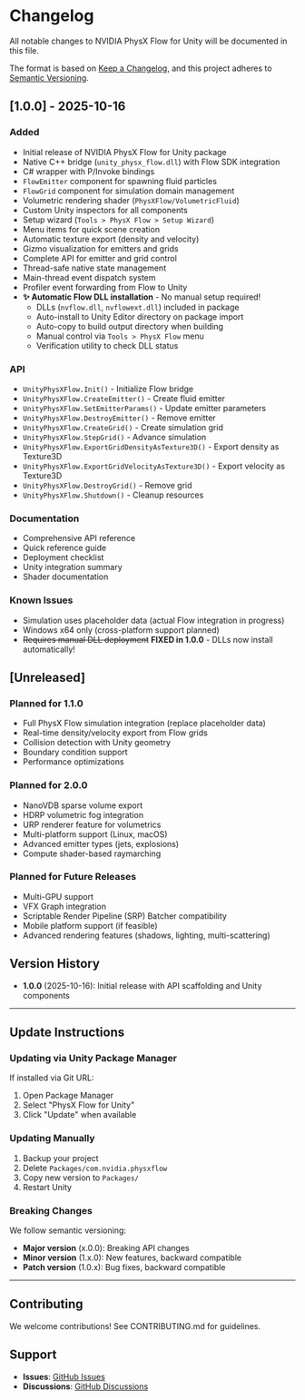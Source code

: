 # Changelog

All notable changes to NVIDIA PhysX Flow for Unity will be documented in this file.

The format is based on [Keep a Changelog](https://keepachangelog.com/en/1.0.0/),
and this project adheres to [Semantic Versioning](https://semver.org/spec/v2.0.0.html).

## [1.0.0] - 2025-10-16

### Added
- Initial release of NVIDIA PhysX Flow for Unity package
- Native C++ bridge (`unity_physx_flow.dll`) with Flow SDK integration
- C# wrapper with P/Invoke bindings
- `FlowEmitter` component for spawning fluid particles
- `FlowGrid` component for simulation domain management
- Volumetric rendering shader (`PhysXFlow/VolumetricFluid`)
- Custom Unity inspectors for all components
- Setup wizard (`Tools > PhysX Flow > Setup Wizard`)
- Menu items for quick scene creation
- Automatic texture export (density and velocity)
- Gizmo visualization for emitters and grids
- Complete API for emitter and grid control
- Thread-safe native state management
- Main-thread event dispatch system
- Profiler event forwarding from Flow to Unity
- **✨ Automatic Flow DLL installation** - No manual setup required!
  - DLLs (`nvflow.dll`, `nvflowext.dll`) included in package
  - Auto-install to Unity Editor directory on package import
  - Auto-copy to build output directory when building
  - Manual control via `Tools > PhysX Flow` menu
  - Verification utility to check DLL status

### API
- `UnityPhysXFlow.Init()` - Initialize Flow bridge
- `UnityPhysXFlow.CreateEmitter()` - Create fluid emitter
- `UnityPhysXFlow.SetEmitterParams()` - Update emitter parameters
- `UnityPhysXFlow.DestroyEmitter()` - Remove emitter
- `UnityPhysXFlow.CreateGrid()` - Create simulation grid
- `UnityPhysXFlow.StepGrid()` - Advance simulation
- `UnityPhysXFlow.ExportGridDensityAsTexture3D()` - Export density as Texture3D
- `UnityPhysXFlow.ExportGridVelocityAsTexture3D()` - Export velocity as Texture3D
- `UnityPhysXFlow.DestroyGrid()` - Remove grid
- `UnityPhysXFlow.Shutdown()` - Cleanup resources

### Documentation
- Comprehensive API reference
- Quick reference guide
- Deployment checklist
- Unity integration summary
- Shader documentation

### Known Issues
- Simulation uses placeholder data (actual Flow integration in progress)
- Windows x64 only (cross-platform support planned)
- ~~Requires manual DLL deployment~~ **FIXED in 1.0.0** - DLLs now install automatically!

## [Unreleased]

### Planned for 1.1.0
- Full PhysX Flow simulation integration (replace placeholder data)
- Real-time density/velocity export from Flow grids
- Collision detection with Unity geometry
- Boundary condition support
- Performance optimizations

### Planned for 2.0.0
- NanoVDB sparse volume export
- HDRP volumetric fog integration
- URP renderer feature for volumetrics
- Multi-platform support (Linux, macOS)
- Advanced emitter types (jets, explosions)
- Compute shader-based raymarching

### Planned for Future Releases
- Multi-GPU support
- VFX Graph integration
- Scriptable Render Pipeline (SRP) Batcher compatibility
- Mobile platform support (if feasible)
- Advanced rendering features (shadows, lighting, multi-scattering)

## Version History

- **1.0.0** (2025-10-16): Initial release with API scaffolding and Unity components

---

## Update Instructions

### Updating via Unity Package Manager
If installed via Git URL:
1. Open Package Manager
2. Select "PhysX Flow for Unity"
3. Click "Update" when available

### Updating Manually
1. Backup your project
2. Delete `Packages/com.nvidia.physxflow`
3. Copy new version to `Packages/`
4. Restart Unity

### Breaking Changes
We follow semantic versioning:
- **Major version** (x.0.0): Breaking API changes
- **Minor version** (1.x.0): New features, backward compatible
- **Patch version** (1.0.x): Bug fixes, backward compatible

---

## Contributing

We welcome contributions! See CONTRIBUTING.md for guidelines.

## Support

- **Issues**: [GitHub Issues](https://github.com/your-username/UnityPhysXFlow/issues)
- **Discussions**: [GitHub Discussions](https://github.com/your-username/UnityPhysXFlow/discussions)
